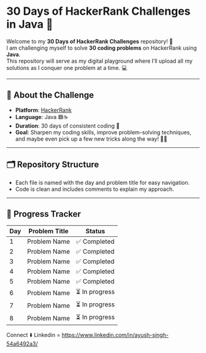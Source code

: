 # 30 Days of HackerRank Challenges in Java 🚀

Welcome to my **30 Days of HackerRank Challenges** repository! 🎉  
I am challenging myself to solve **30 coding problems** on HackerRank using **Java**.  
This repository will serve as my digital playground where I’ll upload all my solutions as I conquer one problem at a time. 💻

---

## 📖 About the Challenge

- **Platform**: [HackerRank](https://www.hackerrank.com/)
- **Language**: Java 🟦☕
- **Duration**: 30 days of consistent coding 🔄  
- **Goal**: Sharpen my coding skills, improve problem-solving techniques, and maybe even pick up a few new tricks along the way! 🧠✨

---

## 🗂️ Repository Structure

- Each file is named with the day and problem title for easy navigation.
- Code is clean and includes comments to explain my approach.

---

## 🚦 Progress Tracker

| Day  | Problem Title                 | Status       | 
|------|-------------------------------|--------------|
| 1    | Problem Name                  | ✅ Completed  |
| 2    | Problem Name                  | ✅ Completed  |
| 3    | Problem Name                  | ✅ Completed  |
| 4    | Problem Name                  | ✅ Completed | 
| 5    | Problem Name                  | ✅ Completed |
| 6    | Problem Name                  | ⏳ In progress|
| 7    | Problem Name                  | ⏳ In progress|
| 8    | Problem Name                  | ⏳ In progress|
Connect ⬇️
Linkedin = https://www.linkedin.com/in/ayush-singh-54a6492a3/






